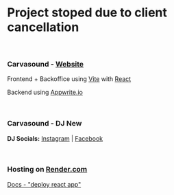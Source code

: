 # Project stoped due to client cancellation

<br>

### Carvasound - [Website](https://carvasound.onrender.com)
Frontend + Backoffice using [Vite](https://vitejs.dev/) with [React](https://react.dev/)

Backend using [Appwrite.io](https://appwrite.io/)

<br>

### Carvasound - DJ New
**DJ Socials:** [Instagram](https://www.instagram.com/carvasound/) | [Facebook](https://www.facebook.com/carvasound/)

<br>

### Hosting on [Render.com](https://render.com/)
[Docs - "deploy react app"](https://render.com/docs/deploy-create-react-app)
